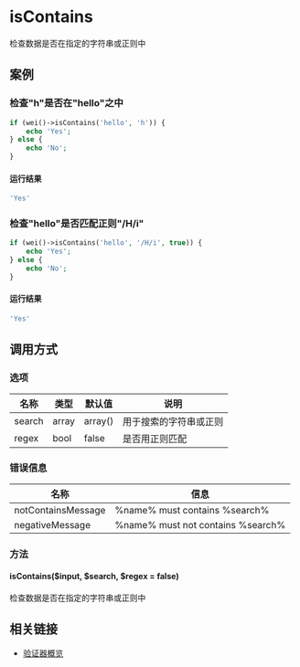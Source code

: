 isContains
==========

检查数据是否在指定的字符串或正则中

案例
----

### 检查"h"是否在"hello"之中

```php
if (wei()->isContains('hello', 'h')) {
    echo 'Yes';
} else {
    echo 'No';
}
```

#### 运行结果

```php
'Yes'
```

### 检查"hello"是否匹配正则"/H/i"

```php
if (wei()->isContains('hello', '/H/i', true)) {
    echo 'Yes';
} else {
    echo 'No';
}
```

#### 运行结果

```php
'Yes'
```

调用方式
--------

### 选项

名称              | 类型    | 默认值  | 说明
------------------|---------|---------|------
search            | array   | array() | 用于搜索的字符串或正则
regex             | bool    | false   | 是否用正则匹配

### 错误信息

名称                       | 信息
---------------------------|------
notContainsMessage         | %name% must contains %search%
negativeMessage            | %name% must not contains %search%

### 方法

#### isContains($input, $search, $regex = false)
检查数据是否在指定的字符串或正则中

相关链接
--------

* [验证器概览](../book/validators.md)